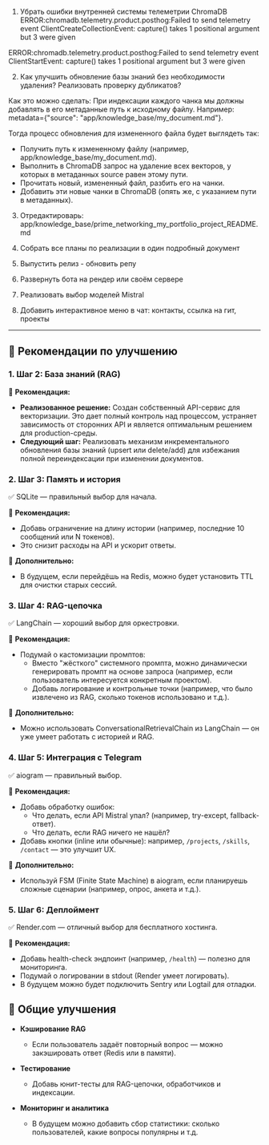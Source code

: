 1. Убрать ошибки внутренней системы телеметрии ChromaDB
 ERROR:chromadb.telemetry.product.posthog:Failed to send telemetry event ClientCreateCollectionEvent: capture() takes 1 positional argument but 3 were given

 ERROR:chromadb.telemetry.product.posthog:Failed to send telemetry event ClientStartEvent: capture() takes 1 positional argument but 3 were given

2. Как улучшить обновление базы знаний без необходимости удаления? Реализовать проверку дубликатов?

 Как это можно сделать:
 При индексации каждого чанка мы должны добавлять в его метаданные путь к исходному файлу. Например: metadata={"source": "app/knowledge_base/my_document.md"}.

 Тогда процесс обновления для измененного файла будет выглядеть так:

 - Получить путь к измененному файлу (например, app/knowledge_base/my_document.md).
 - Выполнить в ChromaDB запрос на удаление всех векторов, у которых в метаданных source равен этому пути.
 - Прочитать новый, измененный файл, разбить его на чанки.
 - Добавить эти новые чанки в ChromaDB (опять же, с указанием пути в метаданных).

3. Отредактироварь:
 app/knowledge_base/prime_networking_my_portfolio_project_README.md

4. Собрать все планы по реализации в один подробный документ

5. Выпустить релиз - обновить репу

6. Развернуть бота на рендер или своём сервере

7. Реализовать выбор моделей Mistral

8. Добавить интерактивное меню в чат: контакты, ссылка на гит, проекты

---

## 🔧 Рекомендации по улучшению

### 1. Шаг 2: База знаний (RAG)
🔧 **Рекомендация:**
*   **Реализованное решение:** Создан собственный API-сервис для векторизации. Это дает полный контроль над процессом, устраняет зависимость от сторонних API и является оптимальным решением для production-среды.
*   **Следующий шаг:** Реализовать механизм инкрементального обновления базы знаний (upsert или delete/add) для избежания полной переиндексации при изменении документов.

### 2. Шаг 3: Память и история
✅ SQLite — правильный выбор для начала.

🔧 **Рекомендация:**
- Добавь ограничение на длину истории (например, последние 10 сообщений или N токенов).
- Это снизит расходы на API и ускорит ответы.

🔧 **Дополнительно:**
- В будущем, если перейдёшь на Redis, можно будет установить TTL для очистки старых сессий.

### 3. Шаг 4: RAG-цепочка
✅ LangChain — хороший выбор для оркестровки.

🔧 **Рекомендация:**
- Подумай о кастомизации промптов:
  - Вместо "жёсткого" системного промпта, можно динамически генерировать промпт на основе запроса (например, если пользователь интересуется конкретным проектом).
  - Добавь логирование и контрольные точки (например, что было извлечено из RAG, сколько токенов использовано и т.д.).

🔧 **Дополнительно:**
- Можно использовать ConversationalRetrievalChain из LangChain — он уже умеет работать с историей и RAG.

### 4. Шаг 5: Интеграция с Telegram
✅ aiogram — правильный выбор.

🔧 **Рекомендация:**
- Добавь обработку ошибок:
  - Что делать, если API Mistral упал? (например, try-except, fallback-ответ).
  - Что делать, если RAG ничего не нашёл?
- Добавь кнопки (inline или обычные): например, `/projects`, `/skills`, `/contact` — это улучшит UX.

🔧 **Дополнительно:**
- Используй FSM (Finite State Machine) в aiogram, если планируешь сложные сценарии (например, опрос, анкета и т.д.).

### 5. Шаг 6: Деплоймент
✅ Render.com — отличный выбор для бесплатного хостинга.

🔧 **Рекомендация:**
- Добавь health-check эндпоинт (например, `/health`) — полезно для мониторинга.
- Подумай о логировании в stdout (Render умеет логировать).
- В будущем можно будет подключить Sentry или Logtail для отладки.

## 🧠 Общие улучшения

- **Кэширование RAG**
  - Если пользователь задаёт повторный вопрос — можно закэшировать ответ (Redis или в памяти).

- **Тестирование**
  - Добавь юнит-тесты для RAG-цепочки, обработчиков и индексации.

- **Мониторинг и аналитика**
  - В будущем можно добавить сбор статистики: сколько пользователей, какие вопросы популярны и т.д.